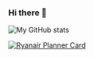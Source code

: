 ### Hi there 👋

<!--
**YanaKrivitskaya/YanaKrivitskaya** is a ✨ _special_ ✨ repository because its `README.md` (this file) appears on your GitHub profile.
-->

![My GitHub stats](https://github-readme-stats.vercel.app/api?username=YanaKrivitskaya&show_icons=true&theme=vue)


[![Ryanair Planner Card](https://github-readme-stats.vercel.app/api/pin/?username=YanaKrivitskaya&repo=RyanairPlanner)](https://github.com/YanaKrivitskaya/RyanairPlanner)
